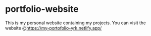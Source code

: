 # portfolio-website
This is my personal website containing my projects.
You can visit the website @https://my-portofolio-yrk.netlify.app/
